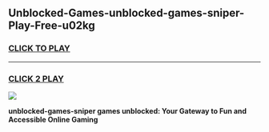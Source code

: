 
## Unblocked-Games-unblocked-games-sniper-Play-Free-u02kg
<h3>
<a href="https://premium76.site?title=unblocked-games-sniper&ref=09A">CLICK TO PLAY</a></h3>
<hr>

<h3>
<a href="https://premium76.site?title=unblocked-games-sniper&ref=09A">CLICK 2 PLAY</a>
  
</h3>

<a href="https://premium76.site?title=unblocked-games-sniper&ref=09A"><img src="https://clearcache.store/games.png"></a>


**unblocked-games-sniper games unblocked: Your Gateway to Fun and Accessible Online Gaming**
